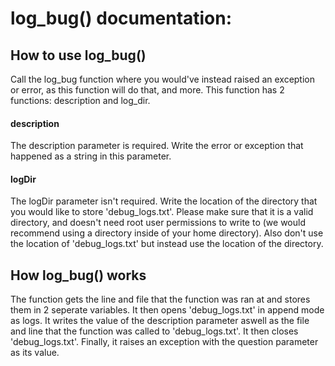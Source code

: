 # log_bug() documentation:
## How to use log_bug()
Call the log_bug function where you would've instead raised an exception or error, as this function will do that, and more. This function has 2 functions: description and log_dir. 
#### description
The description parameter is required. Write the error or exception that happened as a string in this parameter. 
#### logDir
The logDir parameter isn't required. Write the location of the directory that you would like to store 'debug_logs.txt'. Please make sure that it is a valid directory, and doesn't need root user permissions to write to (we would recommend using a directory inside of your home directory). Also don't use the location of 'debug_logs.txt' but instead use the location of the directory.
## How log_bug() works
The function gets the line and file that the function was ran at and stores them in 2 seperate variables. It then opens 'debug_logs.txt' in append mode as logs. It writes the value of the description parameter aswell as the file and line that the function was called to 'debug_logs.txt'. It then closes 'debug_logs.txt'. Finally, it raises an exception with the question parameter as its value.